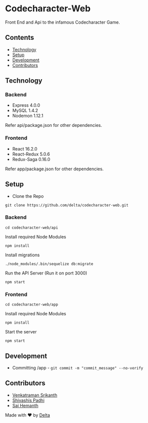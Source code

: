 # Codecharacter-Web

Front End and Api to the infamous Codecharacter Game.

## Contents

- [Technology](https://github.com/delta/codecharacter-web/#technology)
- [Setup](https://github.com/delta/codecharacter-web/#setup)
- [Development](https://github.com/delta/codecharacter-web/#development)
- [Contributors](https://github.com/delta/codecharacter-web/#contributors)

## Technology

### Backend

- Express 4.0.0
- MySQL 1.4.2
- Nodemon 1.12.1

Refer api/package.json for other dependencies.

### Frontend

- React 16.2.0
- React-Redux 5.0.6
- Redux-Saga 0.16.0

Refer app/package.json for other dependencies.

## Setup

- Clone the Repo

``` git clone https://github.com/delta/codecharacter-web.git ```


### Backend
 

``` cd codecharacter-web/api ```

Install required Node Modules 

``` npm install ```

Install migrations

``` ./node_modules/.bin/sequelize db:migrate  ```

Run the API Server (Run it on port 3000)

``` npm start ```

### Frontend

``` cd codecharacter-web/app ```

Install required Node Modules

``` npm install ```

Start the server

``` npm start ```

## Development

- Committing /app - ``` git commit -m "commit_message" --no-verify ```

## Contributors

- [Venkatraman Srikanth](https://github.com/venkat24)
- [Shivashis Padhi](https://github.com/plant99)
- [Sai Hemanth](https://github.com/shb9019)

Made with :heart: by [Delta](https://github.com/delta)

